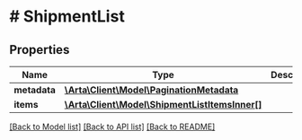 # # ShipmentList

## Properties

Name | Type | Description | Notes
------------ | ------------- | ------------- | -------------
**metadata** | [**\Arta\Client\Model\PaginationMetadata**](PaginationMetadata.md) |  | [optional]
**items** | [**\Arta\Client\Model\ShipmentListItemsInner[]**](ShipmentListItemsInner.md) |  | [optional]

[[Back to Model list]](../../README.md#models) [[Back to API list]](../../README.md#endpoints) [[Back to README]](../../README.md)
